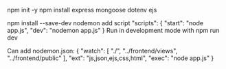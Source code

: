 npm init -y
npm install express mongoose dotenv ejs

npm install --save-dev nodemon
add script
"scripts": {
  "start": "node app.js",
  "dev": "nodemon app.js"
}
Run in development mode with npm run dev

Can add nodemon.json:
{
  "watch": [
    "./",
    "../frontend/views",
    "../frontend/public"
  ],
  "ext": "js,json,ejs,css,html",
  "exec": "node app.js"
}
